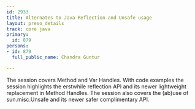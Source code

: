 ```yaml
---
id: 2933
title: Alternates to Java Reflection and Unsafe usage
layout: preso_details
track: core java
primary:
  id: 879
persons:
- id: 879
  full_public_name: Chandra Guntur

---
```

The session covers Method and Var Handles. With code examples the session highlights the erstwhile reflection API and its newer lightweight replacement in Method Handles. The session also covers the (ab)use of sun.misc.Unsafe and its newer safer complimentary API.